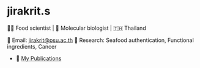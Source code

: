 # jirakrit.s
👨‍🔬 Food scientist | 🧪 Molecular biologist | 🇹🇭 Thailand

📧 Email: jirakrit@psu.ac.th
🧬 Research: Seafood authentication, Functional ingredients, Cancer   
- 🔗 [My Publications](https://scholar.google.com/citations?hl=th&user=Le-p5j0AAAAJ)

